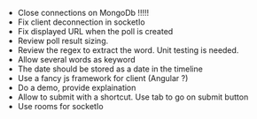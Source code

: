 * Close connections on MongoDb !!!!!
* Fix client deconnection in socketIo
* Fix displayed URL when the poll is created
* Review poll result sizing.
* Review the regex to extract the word. Unit testing is needed.
* Allow several words as keyword
* The date should be stored as a date in the timeline
* Use a fancy js framework for client (Angular ?)
* Do a demo, provide explaination
* Allow to submit with a shortcut. Use tab to go on submit button
* Use rooms for socketIo
